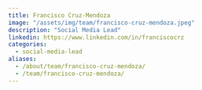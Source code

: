 ```yaml
---
title: Francisco Cruz-Mendoza
image: "/assets/img/team/francisco-cruz-mendoza.jpeg"
description: "Social Media Lead"
linkedin: https://www.linkedin.com/in/franciscocrz
categories:
  - social-media-lead
aliases:
  - /about/team/francisco-cruz-mendoza/
  - /team/francisco-cruz-mendoza/
---
```

